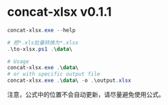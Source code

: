 # concat-xlsx v0.1.1

```ps1
concat-xlsx.exe --help

# 把*.xls批量转换为*.xlsx
.\to-xlsx.ps1 .\data\

# Usage
concat-xlsx.exe .\data\
# or with specific output file
concat-xlsx.exe .\data\ -o .\output.xlsx
```

注意，公式中的位置不会自动更新，请尽量避免使用公式。
